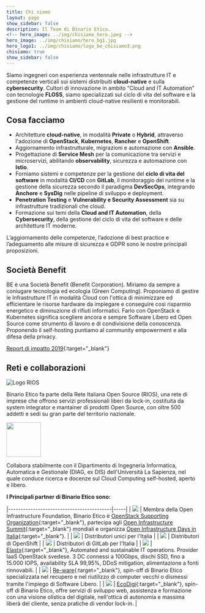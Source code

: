 ```yaml
---
title: Chi siamo
layout: page
show_sidebar: false
description: Il Team di Binario Etico.
<!-- hero_image: ../img/chisiamo_hero.jpeg -->
hero_image: ../img/chisiamo/hero_bg1.jpg
hero_logo1: ../img/chisiamo/logo_be_chisiamo3.png
chisiamo: true
show_sidebar: false
---
```

Siamo ingegneri con esperienza ventennale nelle infrastrutture IT e competenze verticali sui sistemi distribuiti **cloud-native** e sulla **cybersecurity**. Cultori di innovazione in ambito “Cloud and IT Automation” con tecnologie **FLOSS**, siamo specializzati sul ciclo di vita del software e la gestione del runtime in ambienti cloud-native resilienti e monitorabili.  

## Cosa facciamo
* Architetture **cloud-native**, in modalità **Private** o **Hybrid**, attraverso l'adozione di **OpenStack**, **Kubernetes**, **Rancher** e **OpenShift**.
* Aggiornamento infrastrutturale, migrazioni e automazione con **Ansible**.
* Progettazione di **Service Mesh** per la comunicazione tra servizi e microservizi, abilitando **observability**, sicurezza e automazione con **Istio**.
* Forniamo sistemi e competenze per la gestione del **ciclo di vita del software** in modalità **CI/CD** con **GitLab**, il monitoraggio del runtime e la gestione della sicurezza secondo il paradigma **DevSecOps**, integrando **Anchore** e **SysDig** nelle pipeline di sviluppo e deployment.
* **Penetration Testing** e **Vulnerability e Security Assessment** sia su infrastrutture tradizionali che cloud.
* Formazione sui temi della **Cloud and IT Automation**, della **Cybersecurity**, della gestione del ciclo di vita del software e delle architetture IT moderne.  

L’aggiornamento delle competenze, l’adozione di best practice e l’adeguamento alle misure di sicurezza e GDPR sono le nostre principali proposizioni.

## Società Benefit
BE è una Società Benefit (Benefit Corporation). Miriamo da sempre a coniugare tecnologia ed ecologia (Green Computing). Proponiamo di gestire le Infrastrutture IT in modalità Cloud con l'ottica di minimizzare ed efficientare le risorse hardware da impiegare e conseguire così risparmio energetico e diminuzione di rifiuti informatici. Farlo con OpenStack e Kubernetes significa scegliere ancora e sempre Software Libero ed Open Source come strumento di lavoro e di condivisione della conoscenza. Proponendo il self-hosting puntiamo al community empowerment e alla difesa della privacy.

[Report di impatto 2019](../img/chisiamo/bozza_relazione_annuale_2019.pdf){:target="_blank"}

## Reti e collaborazioni
![Logo RIOS](../img/chisiamo/rios.png)

Binario Etico fa parte della Rete Italiana Open Source (RIOS), una rete di imprese che offrono servizi professionali liberi da lock-in, costituita da system integrator e mantainer di prodotti Open Source, con oltre 500 addetti e sedi su gran parte del territorio nazionale.  
<!-- ![Logo DIAG](../img/chisiamo/diag.jpg) -->

<img src="../img/chisiamo/diag.jpg" width="90">

Collabora stabilmente con il Dipartimento di Ingegneria Informatica, Automatica e Gestionale (DIAG, ex DIS) dell'Università La Sapienza, nel quale conduce ricerca e docenze sul Cloud Computing self-hosted, aperto e libero.




**I Principali partner di Binario Etico sono:**

|------------------------------------------|-----|
| <img src="../img/chisiamo/OpenStack_Logo_2016.svg.png" class="partners"> | Membra della Open Infrastructure Foundation, Binario Etico è [OpenStack Supporting Organization](https://www.openstack.org/foundation/companies/){:target="_blank"}, partecipa agli [Open Infrastructure Summit](https://www.openstack.org/summit){:target="_blank"} mondiali e organizza [Open Infrastructure Days in Italia](https://openinfraday.it/){:target="_blank"}.  |
| <img src="../img/chisiamo/rancher-logo-stacked-color.png" class="partners"> | Distributori unici per l'Italia |
| <img src="../img/chisiamo/OpenShift-LogoType.svg" class="partners"> | Distributori di OpenShift |
| <img src="../img/chisiamo/gitlab.png" class="partners"> | Distributori di GitLab per l'Italia |
| <img src="../img/chisiamo/elastx.jpg" class="partners"> | [Elastx](https://elastx.se/en){:target="_blank"}, Automated and sustainable IT operations. Provider IaaS OpenStack svedese. 3 DC connessi a 100Gbps, dischi SSD, fino a 15.000 IOPS, availability SLA 99,95%, DDoS mitigation, alimentazione a fonti rinnovabili. |
| <img src="../img/chisiamo/re-ware.png" class="partners"> | [Re-ware](https://www.reware.it/){:target="_blank"}, spin-off di Binario Etico specializzata nel recupero e nel riutilizzo di computer vecchi o dismessi tramite l'impiego di Software Libero. |
| <img src="../img/chisiamo/logo-eco-digi.png" class="partners"> | [EcoDigi](https://www.ecodigi.it/){:target="_blank"}, spin-off di Binario Etico, offre servizi di sviluppo web, assistenza e formazione con una visione olistica del digitale, nell'ottica di autonomia e massima liberà del cliente, senza pratiche di vendor lock-in. |
